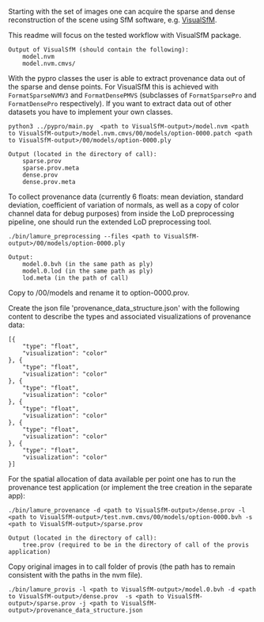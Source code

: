 Starting with the set of images one can acquire the sparse and dense reconstruction of the scene using SfM software, e.g. [VisualSfM](http://ccwu.me/vsfm/).

This readme will focus on the tested workflow with VisualSfM package.

	Output of VisualSfM (should contain the following):
		model.nvm
		model.nvm.cmvs/

With the pypro classes the user is able to extract provenance data out of the sparse and dense points.
For VisualSfM this is achieved with `FormatSparseNVMV3` and `FormatDensePMVS` (subclasses of `FormatSparsePro` and `FormatDensePro` respectively).
If you want to extract data out of other datasets you have to implement your own classes.

```python3 ../pypro/main.py  <path to VisualSfM-output>/model.nvm <path to VisualSfM-output>/model.nvm.cmvs/00/models/option-0000.patch <path to VisualSfM-output>/00/models/option-0000.ply```

	Output (located in the directory of call):
		sparse.prov
		sparse.prov.meta
		dense.prov
		dense.prov.meta

To collect provenance data (currently 6 floats: mean deviation, standard deviation, coefficient of variation of normals, as well as a copy of color channel data for debug purposes) from inside the LoD preprocessing pipeline, one should run the extended LoD preprocessing tool.

```./bin/lamure_preprocessing --files <path to VisualSfM-output>/00/models/option-0000.ply```

	Output:
		model.0.bvh (in the same path as ply)
		model.0.lod (in the same path as ply)
		lod.meta (in the path of call)

Copy to <path to VisualSfM-output>/00/models and rename it to option-0000.prov.

Create the json file 'provenance_data_structure.json' with the following content to describe the types and associated visualizations of provenance data:

```
[{
	"type": "float",
	"visualization": "color"
}, {
	"type": "float",
	"visualization": "color"
}, {
	"type": "float",
	"visualization": "color"
}, {
	"type": "float",
	"visualization": "color"
}, {
	"type": "float",
	"visualization": "color"
}, {
	"type": "float",
	"visualization": "color"
}]
```

For the spatial allocation of data available per point one has to run the provenance test application (or implement the tree creation in the separate app):

```./bin/lamure_provenance -d <path to VisualSfM-output>/dense.prov -l <path to VisualSfM-output>/test.nvm.cmvs/00/models/option-0000.bvh -s <path to VisualSfM-output>/sparse.prov```
	
	Output (located in the directory of call):
		tree.prov (required to be in the directory of call of the provis application)

Copy original images in to call folder of provis (the path has to remain consistent with the paths in the nvm file).

```./bin/lamure_provis -l <path to VisualSfM-output>/model.0.bvh -d <path to VisualSfM-output>/dense.prov  -s <path to VisualSfM-output>/sparse.prov -j <path to VisualSfM-output>/provenance_data_structure.json```